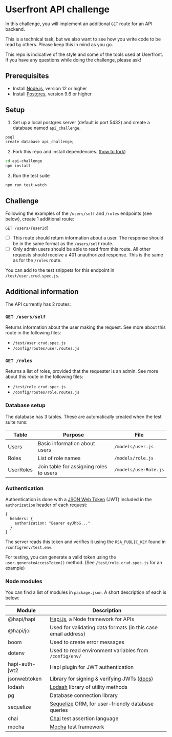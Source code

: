 # Userfront API challenge

In this challenge, you will implement an additional `GET` route for an API backend.

This is a technical task, but we also want to see how you write code to be read by others. Please keep this in mind as you go.

This repo is indicative of the style and some of the tools used at Userfront. If you have any questions while doing the challenge, please ask!

## Prerequisites

- Install [Node.js](https://nodejs.org/en/), version 12 or higher
- Install [Postgres](https://www.postgresql.org/), version 9.6 or higher

## Setup

1. Set up a local postgres server (default is port 5432) and create a database named `api_challenge`.

```sh
psql
create database api_challenge;
```

2. Fork this repo and install dependencies. ([how to fork](https://docs.github.com/en/get-started/quickstart/fork-a-repo))

```sh
cd api-challenge
npm install
```

3. Run the test suite

```sh
npm run test:watch
```

## Challenge

Following the examples of the `/users/self` and `/roles` endpoints (see below), create 1 additional route:

`GET /users/{userId}`

- [ ] This route should return information about a user. The response should be in the same format as the `/users/self` route.
- [ ] Only admin users should be able to read from this route. All other requests should receive a 401 unauthorized response. This is the same as for the `/roles` route.

You can add to the test snippets for this endpoint in `/test/user.crud.spec.js`.

## Additional information

The API currently has 2 routes:

### `GET /users/self`

Returns information about the user making the request. See more about this route in the following files:

- `/test/user.crud.spec.js`
- `/config/routes/user.routes.js`

### `GET /roles`

Returns a list of roles, provided that the requester is an admin. See more about this route in the following files:

- `/test/role.crud.spec.js`
- `/config/routes/role.routes.js`

### Database setup

The database has 3 tables. These are automatically created when the test suite runs:

| Table     | Purpose                                 | File                  |
| --------- | --------------------------------------- | --------------------- |
| Users     | Basic information about users           | `/models/user.js`     |
| Roles     | List of role names                      | `/models/role.js`     |
| UserRoles | Join table for assigning roles to users | `/models/userRole.js` |

### Authentication

Authentication is done with a [JSON Web Token](https://userfront.com/guide/auth/jwt-json-web-token.html) (JWT) included in the `authorization` header of each request:

```
{
  headers: {
    authorization: "Bearer eyJhbG..."
  }
}
```

The server reads this token and verifies it using the `RSA_PUBLIC_KEY` found in `/config/env/test.env`.

For testing, you can generate a valid token using the `user.generateAccessToken()` method. (See `/test/role.crud.spec.js` for an example)

### Node modules

You can find a list of modules in `package.json`. A short description of each is below:

| Module         | Description                                                                               |
| -------------- | ----------------------------------------------------------------------------------------- |
| @hapi/hapi     | [Hapi.js](https://hapi.dev/), a Node framework for APIs                                   |
| @hapi/joi      | Used for validating data formats (in this case email address)                             |
| boom           | Used to create error messages                                                             |
| dotenv         | Used to read environment variables from `/config/env/`                                    |
| hapi-auth-jwt2 | Hapi plugin for JWT authentication                                                        |
| jsonwebtoken   | Library for signing & verifying JWTs ([docs](https://github.com/auth0/node-jsonwebtoken)) |
| lodash         | [Lodash](https://lodash.com/docs) library of utility methods                              |
| pg             | Database connection library                                                               |
| sequelize      | [Sequelize](https://sequelize.org/v6/) ORM, for user-friendly database queries            |
| chai           | [Chai](https://www.chaijs.com/) test assertion language                                   |
| mocha          | [Mocha](https://mochajs.org/) test framework                                              |
